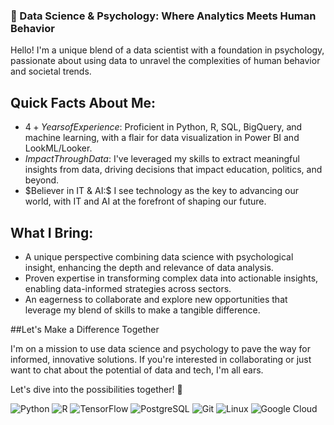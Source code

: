 ### 🚀 Data Science & Psychology: Where Analytics Meets Human Behavior

Hello! I'm a unique blend of a data scientist with a foundation in psychology, passionate about using data to unravel the complexities of human behavior and societal trends.

## Quick Facts About Me:

- $4+ Years of Experience:$ Proficient in Python, R, SQL, BigQuery, and machine learning, with a flair for data visualization in Power BI and LookML/Looker.
- $Impact Through Data:$ I've leveraged my skills to extract meaningful insights from data, driving decisions that impact education, politics, and beyond.
- $Believer in IT & AI:$ I see technology as the key to advancing our world, with IT and AI at the forefront of shaping our future.
  
## What I Bring:
- A unique perspective combining data science with psychological insight, enhancing the depth and relevance of data analysis.
- Proven expertise in transforming complex data into actionable insights, enabling data-informed strategies across sectors.
- An eagerness to collaborate and explore new opportunities that leverage my blend of skills to make a tangible difference.

##Let's Make a Difference Together

I'm on a mission to use data science and psychology to pave the way for informed, innovative solutions. If you're interested in collaborating or just want to chat about the potential of data and tech, I'm all ears.

Let's dive into the possibilities together! 🌟

<div>
 
   <img alt="Python" src="https://img.shields.io/badge/Python-FFD43B?style=for-the-badge&logo=python&logoColor=blue"/>
   <img alt="R" src="https://img.shields.io/badge/R-276DC3?style=for-the-badge&logo=r&logoColor=white"/>
   <img alt="TensorFlow" src="https://img.shields.io/badge/TensorFlow-FF6F00?style=for-the-badge&logo=tensorflow&logoColor=white"/>
   <img alt="PostgreSQL" src="https://img.shields.io/badge/PostgreSQL-316192?style=for-the-badge&logo=postgresql&logoColor=white"/>
   <img alt="Git" src="https://img.shields.io/badge/git%20-%23F05033.svg?&style=for-the-badge&logo=git&logoColor=white"/>
   <img alt="Linux" src="https://img.shields.io/badge/Linux-FCC624?style=for-the-badge&logo=linux&logoColor=black"/>
   <img alt="Google Cloud" src="https://img.shields.io/badge/Google_Cloud-4285F4?style=for-the-badge&logo=google-cloud&logoColor=white"/>
</div>
 

<!--
https://dev.to/envoy_/150-badges-for-github-pnk#analytics
-->
